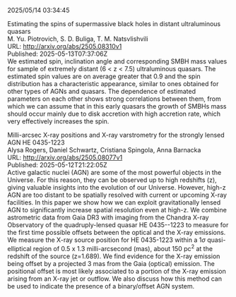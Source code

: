 2025/05/14 03:34:45  

Estimating the spins of supermassive black holes in distant
  ultraluminous quasars  
M. Yu. Piotrovich, S. D. Buliga, T. M. Natsvlishvili  
URL: http://arxiv.org/abs/2505.08310v1  
Published: 2025-05-13T07:37:06Z  
  We estimated spin, inclination angle and corresponding SMBH mass values for sample of extremely distant (6 &lt; z &lt; 7.5) ultraluminous quasars. The estimated spin values are on average greater that 0.9 and the spin distribution has a characteristic appearance, similar to ones obtained for other types of AGNs and quasars. The dependence of estimated parameters on each other shows strong correlations between them, from which we can assume that in this early quasars the growth of SMBHs mass should occur mainly due to disk accretion with high accretion rate, which very effectively increases the spin.   

Milli-arcsec X-ray positions and X-ray varstrometry for the strongly
  lensed AGN HE 0435-1223  
Alysa Rogers, Daniel Schwartz, Cristiana Spingola, Anna Barnacka  
URL: http://arxiv.org/abs/2505.08077v1  
Published: 2025-05-12T21:22:05Z  
  Active galactic nuclei (AGN) are some of the most powerful objects in the Universe. For this reason, they can be observed up to high redshifts (z), giving valuable insights into the evolution of our Universe. However, high-z AGN are too distant to be spatially resolved with current or upcoming X-ray facilities. In this paper we show how we can exploit gravitationally lensed AGN to significantly increase spatial resolution even at high-z. We combine astrometric data from Gaia DR3 with imaging from the Chandra X-ray Observatory of the quadruply-lensed quasar HE 0435--1223 to measure for the first time possible offsets between the optical and the X-ray emissions. We measure the X-ray source position for HE 0435-1223 within a 1$\sigma$ quasi-elliptical region of 0.5 x 1.3 milli-arcsecond (mas), about 150 pc$^2$ at the redshift of the source (z=1.689). We find evidence for the X-ray emission being offset by a projected 3 mas from the Gaia (optical) emission. The positional offset is most likely associated to a portion of the X-ray emission arising from an X-ray jet or outflow. We also discuss how this method can be used to indicate the presence of a binary/offset AGN system.   

